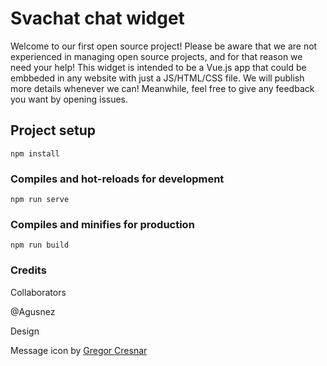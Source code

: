# Svachat chat widget
Welcome to our first open source project! Please be aware that we are not experienced in managing open source projects, and for that reason
we need your help! This widget is intended to be a Vue.js app that could be embbeded in any website with just a JS/HTML/CSS file. We will
publish more details whenever we can! Meanwhile, feel free to give any feedback you want by opening issues.

## Project setup
```
npm install
```

### Compiles and hot-reloads for development
```
npm run serve
```

### Compiles and minifies for production
```
npm run build
```

### Credits

Collaborators

@Agusnez

Design

Message icon by [Gregor Cresnar](https://www.flaticon.com/authors/gregor-cresnar)

